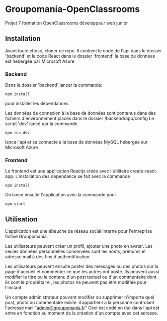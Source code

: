 # Groupomania-OpenClassrooms
Projet 7 formation OpenClassrooms développeur web junior

## Installation

Avant toute chose, cloner ce repo. Il contient le code de l'api dans le dossier 'backend' et le code React dans le dossier 'frontend' la base de données est hebergée par Microsoft Azure

### Backend

Dans le dossier 'backend' lancer la commande:

```
npm install
```
pour installer les dépendances.

Les données de connexion à la base de données sont contenus dans des fichiers d'environnement placés dans le  dossier /backend/app/config
Le script 'dev' lancé par la commande 
```
npm run dev
```
lance l'api et se connecte à la base de données MySQL hébergée sur Microsoft Azure 

### Frontend

Le frontend est une application Reactjs créée avec l'utilitaire create-react-app.
L'installation des dépendance se fait avec la commande
```
npm install
```
On lance ensuite l'application avec la commande pour
```
npm start
```

## Utilisation

L'application est une ébauche de réseau social interne pour l'entreprise fictive Groupomania.

Les utilisateurs peuvent créer un profil, ajouter une photo en avatar. Les seules données personnelles conservées sont les noms, prénoms et adresse mail à des fins d'authentification.

Les utilisateurs peuvent ensuite poster des messages ou des photos sur la page d'accueil et commenter ce que les autres ont posté. Ils peuvent aussi modifier le titre ou le contenu d'un post textuel ou d'un commentaire dont ils sont le propriétaire , les photos ne peuvent pas être modifiée pour l'instant.

Un compte administrateur pouvant modifier ou supprimer n'importe quel post, photo ou commentaire existe: il appartient a la personne controlant l'adresse mail "admin@groupomania.fr" Ceci est codé en dur dans l'api est entre en fonction au moment de la création d'un compte avec cet adresse. 

